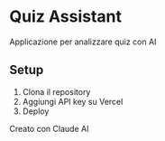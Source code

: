 # Quiz Assistant

Applicazione per analizzare quiz con AI

## Setup
1. Clona il repository
2. Aggiungi API key su Vercel
3. Deploy

Creato con Claude AI